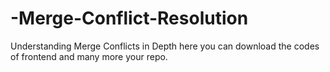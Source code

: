 # -Merge-Conflict-Resolution
Understanding Merge Conflicts in Depth
here you can download the codes of frontend and many more
your repo.